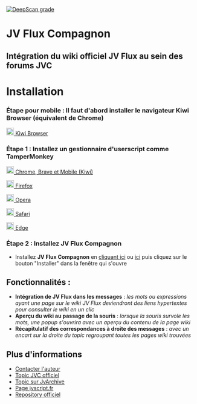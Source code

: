 [![DeepScan grade](https://deepscan.io/api/teams/16229/projects/20113/branches/537913/badge/grade.svg)](https://deepscan.io/dashboard#view=project&tid=16229&pid=20113&bid=537913)

# **JV Flux Compagnon**

## Intégration du wiki officiel JV Flux au sein des forums JVC

# Installation

### Étape pour mobile : Il faut d'abord installer le navigateur **Kiwi Browser** (équivalent de Chrome)

<a href="https://play.google.com/store/apps/details?id=com.kiwibrowser.browser" target="_blank"><img src="https://kiwibrowser.com/wp-content/uploads/2019/09/cropped-Favicon-512x512-32x32.png" alt="Chrome" width="20"/> Kiwi Browser</a>

### Étape 1 : Installez un gestionnaire d'userscript comme **TamperMonkey**

<a href="https://chrome.google.com/webstore/detail/tampermonkey/dhdgffkkebhmkfjojejmpbldmpobfkfo?hl=fr" target="_blank"><img src="https://upload.wikimedia.org/wikipedia/commons/e/e1/Google_Chrome_icon_%28February_2022%29.svg" alt="Chrome" width="20"/> Chrome, Brave et Mobile (Kiwi)</a>

<a href="https://addons.mozilla.org/fr/firefox/addon/tampermonkey/" target="_blank"><img src="https://upload.wikimedia.org/wikipedia/commons/a/a0/Firefox_logo%2C_2019.svg" alt="Firefox" width="20"/> Firefox</a>

<a href="https://addons.opera.com/fr/extensions/details/tampermonkey-beta/?display=en/" target="_blank"><img src="https://upload.wikimedia.org/wikipedia/commons/4/49/Opera_2015_icon.svg" alt="Opera" width="20"/> Opera</a>

<a href="https://apps.apple.com/app/apple-store/id1482490089?pt=117945903&ct=tm.net&mt=8/" target="_blank"><img src="https://upload.wikimedia.org/wikipedia/en/7/71/Safari_14_icon.png" alt="Safari" width="20"/> Safari</a>

<a href="https://microsoftedge.microsoft.com/addons/detail/tampermonkey/iikmkjmpaadaobahmlepeloendndfphd/" target="_blank"><img src="https://upload.wikimedia.org/wikipedia/commons/9/98/Microsoft_Edge_logo_%282019%29.svg" alt="Edge" width="20"/> Edge</a>

### Étape 2 : Installez **JV Flux Compagnon**

- Installez **JV Flux Compagnon** en [cliquant ici](https://github.com/Rand0max/jvflux/raw/master/jvfluxcompagnon.user.js) ou [ici](https://jvscript.fr/script/jvflux-compagnon) puis cliquez sur le bouton "Installer" dans la fenêtre qui s'ouvre

## Fonctionnalités :

- **Intégration de JV Flux dans les messages** : _les mots ou expressions ayant une page sur le wiki JV Flux deviendront des liens hypertextes pour consulter le wiki en un clic_
- **Aperçu du wiki au passage de la souris** : _lorsque la souris survole les mots, une popup s'ouvrira avec un aperçu du contenu de la page wiki_
- **Récapitulatif des correspondances à droite des messages** : _avec un encart sur la droite du topic regroupant toutes les pages wiki trouvées_

## Plus d'informations

- [Contacter l'auteur](https://www.jeuxvideo.com/messages-prives/nouveau.php?all_dest=Rand0max)
- [Topic JVC officiel](https://www.jeuxvideo.com/forums/42-51-68909000-1-0-1-0-grande-refonte-2022-de-jv-flux-appel-aux-contributions.htm)
- [Topic sur JvArchive](https://jvarchive.com/forums/42-51-68909000-1-0-1-0-grande-refonte-2022-de-jv-flux-appel-aux-contributions)
- [Page jvscript.fr](https://jvscript.fr/script/jvflux-compagnon)
- [Repository officiel](https://github.com/Rand0max/jvflux/)
